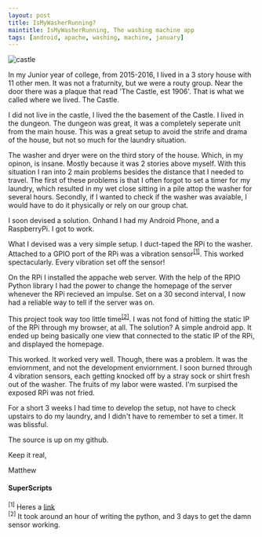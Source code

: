 ```yaml
---
layout: post
title: IsMyWasherRunning?
maintitle: IsMyWasherRunning, The washing machine app
tags: [android, apache, washing, machine, january]
---
```


![castle](https://localwiki.org/chico/the%20castle/_files/Castle.jpg)

In my Junior year of college, from 2015-2016, I lived in a 3 story house with 11 other men.  It was not a fraturnity, but we were a routy group.  Near the door there was a plaque that read 'The Castle, est 1906'.  That is what we called where we lived.  The Castle.

I did not live in the castle, I lived the the basement of the Castle.  I lived in the dungeon.  The dungeon was great, it was a completely seperate unit from the main house.  This was a great setup to avoid the strife and drama of the house, but not so much for the laundry situation.  

The washer and dryer were on the third story of the house.  Which, in my opinon, is insane.  Mostly because it was 2 stories above myself.  With this situation I ran into 2 main problems besides the distance that I needed to travel.  The first of these problems is that I often forgot to set a timer for my laundry, which resulted in my wet close sitting in a pile attop the washer for several hours.  Secondly, if I wanted to check if the washer was avaiable, I would have to do it physically or rely on our group chat.

I soon devised a solution.  Onhand I had my Android Phone, and a RaspberryPi.  I got to work.

What I devised was a very simple setup.  I duct-taped the RPi to the washer.  Attached to a GPIO port of the RPi was a vibration sensor<sup>[[1]](#1)</sup>.  This worked spectacularly.  Every vibration set off the sensor!

On the RPi I installed the appache web server.  With the help of the RPIO Python library I had the power to change the homepage of the server whenever the RPi recieved an impulse.  Set on a 30 second interval, I now had a reliable way to tell if the server was on.

This project took way too little time<sup>[[2]](#2)</sup>.  I was not fond of hitting the static IP of the RPi through my browser, at all.  The solution?  A simple android app.  It ended up being basically one view that connected to the static IP of the RPi, and displayed the homepage.

This worked.  It worked very well.  Though, there was a problem.  It was the enviornment, and not the development enviornment.  I soon burned through 4 vibration sensors, each getting knocked off by a stray sock or shirt fresh out of the washer.  The fruits of my labor were wasted.  I'm surpised the exposed RPi was not fried.

For a short 3 weeks I had time to develop the setup, not have to check upstairs to do my laundry, and I didn't have to remember to set a timer.  It was blissful.

The source is up on my github.

Keep it real,

Matthew

#### SuperScripts
<sup id="1">[1]</sup> Heres a [link](https://www.adafruit.com/products/1766?gclid=CPTf_oWh49ECFYKJfgodqswE9Q)<br />
<sup id="2">[2]</sup> It took around an hour of writing the python, and 3 days to get the damn sensor working.
